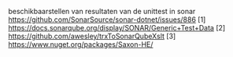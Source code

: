 beschikbaarstellen van resultaten van de unittest in sonar
https://github.com/SonarSource/sonar-dotnet/issues/886
    [1] https://docs.sonarqube.org/display/SONAR/Generic+Test+Data
    [2] https://github.com/awesley/trxToSonarQubeXslt
    [3] https://www.nuget.org/packages/Saxon-HE/
    